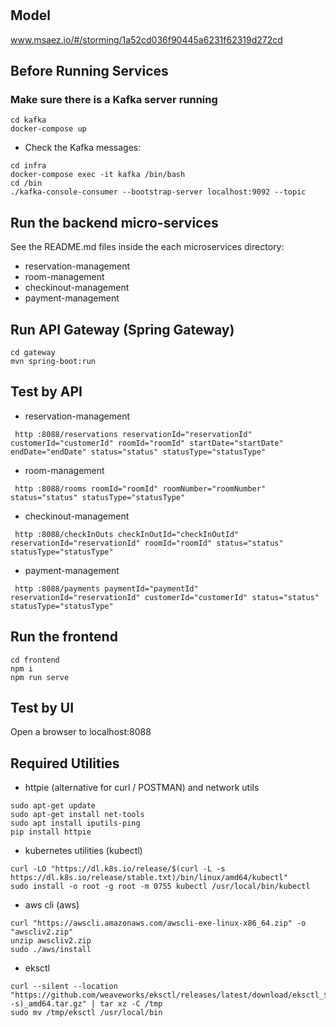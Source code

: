 # 

## Model
www.msaez.io/#/storming/1a52cd036f90445a6231f62319d272cd

## Before Running Services
### Make sure there is a Kafka server running
```
cd kafka
docker-compose up
```
- Check the Kafka messages:
```
cd infra
docker-compose exec -it kafka /bin/bash
cd /bin
./kafka-console-consumer --bootstrap-server localhost:9092 --topic
```

## Run the backend micro-services
See the README.md files inside the each microservices directory:

- reservation-management
- room-management
- checkinout-management
- payment-management


## Run API Gateway (Spring Gateway)
```
cd gateway
mvn spring-boot:run
```

## Test by API
- reservation-management
```
 http :8088/reservations reservationId="reservationId" customerId="customerId" roomId="roomId" startDate="startDate" endDate="endDate" status="status" statusType="statusType" 
```
- room-management
```
 http :8088/rooms roomId="roomId" roomNumber="roomNumber" status="status" statusType="statusType" 
```
- checkinout-management
```
 http :8088/checkInOuts checkInOutId="checkInOutId" reservationId="reservationId" roomId="roomId" status="status" statusType="statusType" 
```
- payment-management
```
 http :8088/payments paymentId="paymentId" reservationId="reservationId" customerId="customerId" status="status" statusType="statusType" 
```


## Run the frontend
```
cd frontend
npm i
npm run serve
```

## Test by UI
Open a browser to localhost:8088

## Required Utilities

- httpie (alternative for curl / POSTMAN) and network utils
```
sudo apt-get update
sudo apt-get install net-tools
sudo apt install iputils-ping
pip install httpie
```

- kubernetes utilities (kubectl)
```
curl -LO "https://dl.k8s.io/release/$(curl -L -s https://dl.k8s.io/release/stable.txt)/bin/linux/amd64/kubectl"
sudo install -o root -g root -m 0755 kubectl /usr/local/bin/kubectl
```

- aws cli (aws)
```
curl "https://awscli.amazonaws.com/awscli-exe-linux-x86_64.zip" -o "awscliv2.zip"
unzip awscliv2.zip
sudo ./aws/install
```

- eksctl 
```
curl --silent --location "https://github.com/weaveworks/eksctl/releases/latest/download/eksctl_$(uname -s)_amd64.tar.gz" | tar xz -C /tmp
sudo mv /tmp/eksctl /usr/local/bin
```

